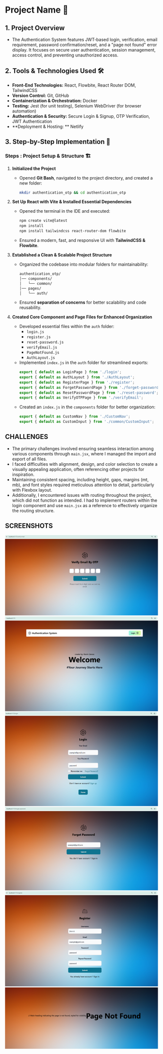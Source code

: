 # Project Name 🚀  
## 1. Project Overview  
- The Authentication System features JWT-based login, verification, email requirement, password confirmation/reset, and a "page not found" error display. It focuses on secure user authentication, session management, access control, and preventing unauthorized access.

## 2. Tools & Technologies Used 🛠  
- **Front-End Technologies:** React, Flowbite, React Router DOM, TailwindCSS
- **Version Control:** Git, GitHub  
- **Containerization & Orchestration:** Docker
- **Testing:** Jest (for unit testing), Selenium WebDriver (for browser automation)
- **Authentication & Security:** Secure Login & Signup, OTP Verification, JWT Authentication
- **Deployment & Hosting: ** Netlify



## 3. Step-by-Step Implementation 🚀  
### Steps : Project Setup & Structure 🏗  

1. **Initialized the Project**  
   - Opened **Git Bash**, navigated to the project directory, and created a new folder:  
     ```sh
     mkdir authentication_otp && cd authentication_otp
     ```  

2. **Set Up React with Vite & Installed Essential Dependencies**  
   - Opened the terminal in the IDE and executed:  
     ```sh
     npm create vite@latest  
     npm install  
     npm install tailwindcss react-router-dom flowbite  
     ```  
   - Ensured a modern, fast, and responsive UI with **TailwindCSS & Flowbite**.  

3. **Established a Clean & Scalable Project Structure**  
   - Organized the codebase into modular folders for maintainability:  
     ```
     authentication_otp/  
     │── components/  
     │   └── common/  
     │── pages/  
     │   └── auth/  
     ```  
   - Ensured **separation of concerns** for better scalability and code reusability.  

4. **Created Core Component and Page Files for Enhanced Organization**  
   - Developed essential files within the `auth` folder:  
     - `login.js`  
     - `register.js`  
     - `reset-password.js`  
     - `verifyEmail.js`  
     - `PageNotFound.js`  
     - `AuthLayout.js`  
   - Implemented `index.js` in the `auth` folder for streamlined exports:  
     ```javascript
     export { default as LoginPage } from './login';
     export { default as AuthLayout } from './AuthLayout';
     export { default as RegisterPage } from './register';
     export { default as ForgetPasswordPage } from './forget-password';
     export { default as ResetPasswordPage } from './reset-password';
     export { default as VerifyOTPPage } from './verifyEmail';
     ```  
   - Created an `index.js` in the `components` folder for better organization:  
     ```javascript
     export { default as CustomNav } from './CustomNav';
     export { default as CustomInput } from './common/CustomInput';
     ```  

## CHALLENGES

- The primary challenges involved ensuring seamless interaction among various components through `main.jsx`, where I managed the import and export of all files.  
- I faced difficulties with alignment, design, and color selection to create a visually appealing application, often referencing other projects for inspiration.  
- Maintaining consistent spacing, including height, gaps, margins (mt, mb), and font styles required meticulous attention to detail, particularly with Flexbox layout.  
- Additionally, I encountered issues with routing throughout the project, which did not function as intended. I had to implement routers within the login component and use `main.jsx` as a reference to effectively organize the routing structure.  



## SCREENSHOTS
![Verify-email Page](image-4.png)
![Welcome Page](image.png)
![Login Page](image-1.png)
![Forgot Password Page](image-2.png)
![Sign Up Pasge](image-3.png)
![404 Page Not Found Validation](image-5.png)